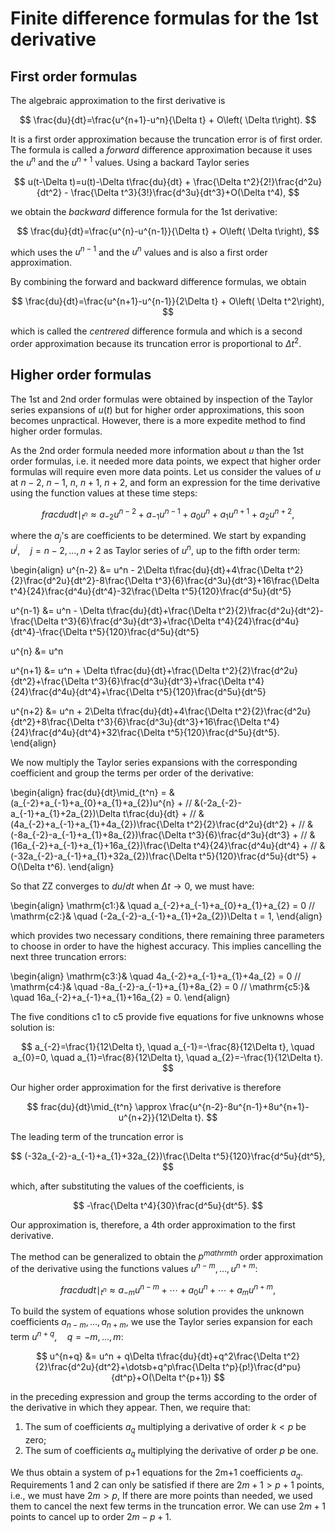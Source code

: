 # Finite difference formulas for the 1st derivative

## First order formulas

The algebraic approximation to the first derivative is 

$$
\frac{du}{dt}=\frac{u^{n+1}-u^n}{\Delta t} + O\left( \Delta t\right).
$$

It is a first order approximation because the truncation error is of first order. The formula is called a *forward* difference approximation because it uses the $u^n$ and the $u^{n+1}$ values. Using a backard Taylor series

$$
u(t-\Delta t)=u(t)-\Delta t\frac{du}{dt} + \frac{\Delta t^2}{2!}\frac{d^2u}{dt^2} - \frac{\Delta t^3}{3!}\frac{d^3u}{dt^3}+O(\Delta t^4),
$$

we obtain the *backward* difference formula for the 1st derivative:

$$
\frac{du}{dt}=\frac{u^{n}-u^{n-1}}{\Delta t} + O\left( \Delta t\right),
$$

which uses the $u^{n-1}$ and the $u^{n}$ values and is also a first order approximation.

By combining the forward and backward difference formulas, we obtain 

$$
\frac{du}{dt}=\frac{u^{n+1}-u^{n-1}}{2\Delta t} + O\left( \Delta t^2\right),
$$

which is called the *centrered* difference formula and which is a second order approximation because its truncation error is proportional to $\Delta t^2$.

## Higher order formulas

The 1st and 2nd order formulas were obtained by inspection of the Taylor series expansions of $u(t)$ but for higher order approximations, this soon becomes unpractical. However, there is a more expedite method to find higher order formulas. 

As the 2nd order formula needed more information about $u$ than the 1st order formulas, i.e. it needed more data points, we expect that higher order formulas will require even more data points. Let us consider the values of $u$ at $n-2$, $n-1$, $n$, $n+1$, $n+2$, and form an expression for the time derivative using the function values at these time steps:

$$
frac{du}{dt}\mid_{t^n} \approx a_{-2}u^{n-2}+a_{-1}u^{n-1}+a_{0}u^{n}+a_{1}u^{n+1}+a_{2}u^{n+2}, 
$$

where the $a_j$'s are coefficients to be determined. We start by expanding $u^{j}, \quad j=n-2,\dotsc,n+2$ as Taylor series of $u^n$, up to the fifth order term:

\begin{align}
u^{n-2} &= u^n - 2\Delta t\frac{du}{dt}+4\frac{\Delta t^2}{2}\frac{d^2u}{dt^2}-8\frac{\Delta t^3}{6}\frac{d^3u}{dt^3}+16\frac{\Delta t^4}{24}\frac{d^4u}{dt^4}-32\frac{\Delta t^5}{120}\frac{d^5u}{dt^5}

u^{n-1} &= u^n - \Delta t\frac{du}{dt}+\frac{\Delta t^2}{2}\frac{d^2u}{dt^2}-\frac{\Delta t^3}{6}\frac{d^3u}{dt^3}+\frac{\Delta t^4}{24}\frac{d^4u}{dt^4}-\frac{\Delta t^5}{120}\frac{d^5u}{dt^5}

u^{n} &= u^n 

u^{n+1} &= u^n + \Delta t\frac{du}{dt}+\frac{\Delta t^2}{2}\frac{d^2u}{dt^2}+\frac{\Delta t^3}{6}\frac{d^3u}{dt^3}+\frac{\Delta t^4}{24}\frac{d^4u}{dt^4}+\frac{\Delta t^5}{120}\frac{d^5u}{dt^5}

u^{n+2} &= u^n + 2\Delta t\frac{du}{dt}+4\frac{\Delta t^2}{2}\frac{d^2u}{dt^2}+8\frac{\Delta t^3}{6}\frac{d^3u}{dt^3}+16\frac{\Delta t^4}{24}\frac{d^4u}{dt^4}+32\frac{\Delta t^5}{120}\frac{d^5u}{dt^5}.
\end{align}

We now multiply the Taylor series expansions with the corresponding coefficient and group the terms per order of the derivative:

\begin{align}
frac{du}{dt}\mid_{t^n} = &(a_{-2}+a_{-1}+a_{0}+a_{1}+a_{2})u^{n} + // 
   &(-2a_{-2}-a_{-1}+a_{1}+2a_{2})\Delta t\frac{du}{dt} + //
   &(4a_{-2}+a_{-1}+a_{1}+4a_{2})\frac{\Delta t^2}{2}\frac{d^2u}{dt^2} + //
   &(-8a_{-2}-a_{-1}+a_{1}+8a_{2})\frac{\Delta t^3}{6}\frac{d^3u}{dt^3} + //
   &(16a_{-2}+a_{-1}+a_{1}+16a_{2})\frac{\Delta t^4}{24}\frac{d^4u}{dt^4} + //
   &(-32a_{-2}-a_{-1}+a_{1}+32a_{2})\frac{\Delta t^5}{120}\frac{d^5u}{dt^5} + O(\Delta t^6).
\end{align}

So that ZZ converges to $du/dt$ when $\Delta t \to 0$, we must have:

\begin{align}
\mathrm{c1:}& \quad a_{-2}+a_{-1}+a_{0}+a_{1}+a_{2} = 0 //
\mathrm{c2:}& \quad (-2a_{-2}-a_{-1}+a_{1}+2a_{2})\Delta t = 1,
\end{align}

which provides two necessary conditions, there remaining three parameters to choose in order to have the highest accuracy. This implies cancelling the next three truncation errors:

\begin{align}
\mathrm{c3:}& \quad 4a_{-2}+a_{-1}+a_{1}+4a_{2} = 0 //
\mathrm{c4:}& \quad -8a_{-2}-a_{-1}+a_{1}+8a_{2} = 0 //
\mathrm{c5:}& \quad 16a_{-2}+a_{-1}+a_{1}+16a_{2} = 0.
\end{align}

The five conditions c1 to c5 provide five equations for five unknowns whose solution is:

$$
a_{-2}=\frac{1}{12\Delta t}, \quad a_{-1}=-\frac{8}{12\Delta t}, \quad a_{0}=0, \quad a_{1}=\frac{8}{12\Delta t}, \quad a_{2}=-\frac{1}{12\Delta t}.
$$

Our higher order approximation for the first derivative is therefore

$$
frac{du}{dt}\mid_{t^n} \approx \frac{u^{n-2}-8u^{n-1}+8u^{n+1}-u^{n+2}}{12\Delta t}. 
$$

The leading term of the truncation error is

$$
(-32a_{-2}-a_{-1}+a_{1}+32a_{2})\frac{\Delta t^5}{120}\frac{d^5u}{dt^5},
$$

which, after substituting the values of the coefficients, is

$$
-\frac{\Delta t^4}{30}\frac{d^5u}{dt^5}.
$$

Our approximation is, therefore, a 4th order approximation to the first derivative.

The method can be generalized to obtain the $p^{mathrm{th}}$ order approximation of the derivative using the functions values $u^{n-m},\dotsc,u^{n+m}$:

$$
frac{du}{dt}\mid_{t^n} \approx a_{-m}u^{n-m}+\dotsb+a_{0}u^{n}+\dotsb+a_{m}u^{n+m}, 
$$

To build the system of equations whose solution provides the unknown coefficients $a_{n-m},\dotsc,a_{n+m}$, we use the Taylor series expansion for each term $u^{n+q}, \quad q=-m,\dotsc,m$:

$$
u^{n+q} &= u^n + q\Delta t\frac{du}{dt}+q^2\frac{\Delta t^2}{2}\frac{d^2u}{dt^2}+\dotsb+q^p\frac{\Delta t^p}{p!}\frac{d^pu}{dt^p}+O(\Delta t^{p+1})
$$

in the preceding expression and group the terms according to the order of the derivative in which they appear. Then, we require that:

1. The sum of coefficients $a_q$ multiplying a derivative of order $k<p$ be zero;
2. The sum of coefficients $a_q$ multiplying the derivative of order $p$ be one.

We thus obtain a system of p+1 equations for the 2m+1 coefficients $a_q$. Requirements 1 and 2 can only be satisfied if there are $2m+1>p+1$ points, i.e., we must have $2m>p$, If there are more points than needed, we used them to cancel the next few terms in the truncation error. We can use $2m+1$ points to cancel up to order $2m-p+1$.

